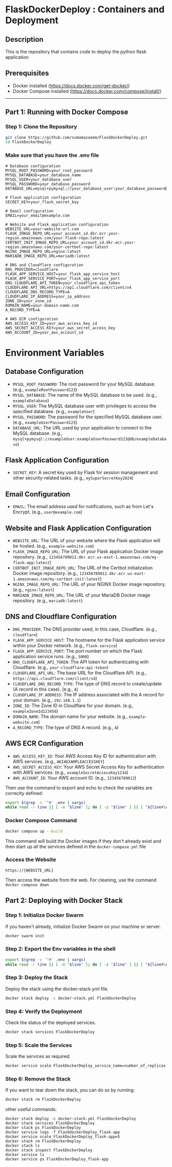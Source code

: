 # FlaskDockerDeploy : Containers and Deployment

## Description
This is the repository that contains code to deploy the python flask application

## Prerequisites
- Docker installed (https://docs.docker.com/get-docker/)
- Docker Compose installed (https://docs.docker.com/compose/install/)

---

## Part 1: Running with Docker Compose

### Step 1: Clone the Repository
```sh
git clone https://github.com/sumamazaeem/FlaskDockerDeploy.git
cd FlaskDockerDeploy

```

### Make sure that you have the .env file


```.env
# Database configuration
MYSQL_ROOT_PASSWORD=your_root_password
MYSQL_DATABASE=your_database_name
MYSQL_USER=your_database_user
MYSQL_PASSWORD=your_database_password
DATABASE_URL=mysql+pymysql://your_database_user:your_database_password@db/your_database_name

# Flask application configuration
SECRET_KEY=your_flask_secret_key

# Email configuration
EMAIL=your_email@example.com

# Website and Flask application configuration
WEBSITE_URL=your-website-url.com
FLASK_IMAGE_REPO_URL=your_account_id.dkr.ecr.your-region.amazonaws.com/your-flask-repo:latest
CERTBOT_INIT_IMAGE_REPO_URL=your_account_id.dkr.ecr.your-region.amazonaws.com/your-certbot-repo:latest
NGINX_IMAGE_REPO_URL=nginx:latest
MARIADB_IMAGE_REPO_URL=mariadb:latest

# DNS and Cloudflare configuration
DNS_PROVIDER=cloudflare
FLASK_APP_SERVICE_HOST=your_flask_app_service_host
FLASK_APP_SERVICE_PORT=your_flask_app_service_port
DNS_CLOUDFLARE_API_TOKEN=your_cloudflare_api_token
CLOUDFLARE_API_URL=https://api.cloudflare.com/client/v4
CLOUDFLARE_DNS_RECORD_TYPE=A
CLOUDFLARE_IP_ADDRESS=your_ip_address
ZONE_ID=your_zone_id
DOMAIN_NAME=your-domain-name.com
A_RECORD_TYPE=A

# AWS ECR configuration
AWS_ACCESS_KEY_ID=your_aws_access_key_id
AWS_SECRET_ACCESS_KEY=your_aws_secret_access_key
AWS_ACCOUNT_ID=your_aws_account_id
```

# Environment Variables

## Database Configuration
- `MYSQL_ROOT_PASSWORD`: The root password for your MySQL database. (e.g., `exampleRootPassword123`)
- `MYSQL_DATABASE`: The name of the MySQL database to be used. (e.g., `exampleDatabase`)
- `MYSQL_USER`: The MySQL database user with privileges to access the specified database. (e.g., `exampleUser`)
- `MYSQL_PASSWORD`: The password for the specified MySQL database user. (e.g., `exampleUserPassword123`)
- `DATABASE_URL`: The URL used by your application to connect to the MySQL database. (e.g., `mysql+pymysql://exampleUser:exampleUserPassword123@db/exampleDatabase`)

## Flask Application Configuration
- `SECRET_KEY`: A secret key used by Flask for session management and other security-related tasks. (e.g., `mySuperSecretKey2024`)

## Email Configuration
- `EMAIL`: The email address used for notifications, such as from Let's Encrypt. (e.g., `user@example.com`)

## Website and Flask Application Configuration
- `WEBSITE_URL`: The URL of your website where the Flask application will be hosted. (e.g., `example-website.com`)
- `FLASK_IMAGE_REPO_URL`: The URL of your Flask application Docker image repository. (e.g., `123456789012.dkr.ecr.us-east-1.amazonaws.com/my-flask-app:latest`)
- `CERTBOT_INIT_IMAGE_REPO_URL`: The URL of the Certbot initialization Docker image repository. (e.g., `123456789012.dkr.ecr.us-east-1.amazonaws.com/my-certbot-init:latest`)
- `NGINX_IMAGE_REPO_URL`: The URL of your NGINX Docker image repository. (e.g., `nginx:latest`)
- `MARIADB_IMAGE_REPO_URL`: The URL of your MariaDB Docker image repository. (e.g., `mariadb:latest`)

## DNS and Cloudflare Configuration
- `DNS_PROVIDER`: The DNS provider used, in this case, Cloudflare. (e.g., `cloudflare`)
- `FLASK_APP_SERVICE_HOST`: The hostname for the Flask application service within your Docker network. (e.g., `flask-service`)
- `FLASK_APP_SERVICE_PORT`: The port number on which the Flask application service runs. (e.g., `5000`)
- `DNS_CLOUDFLARE_API_TOKEN`: The API token for authenticating with Cloudflare. (e.g., `your-cloudflare-api-token`)
- `CLOUDFLARE_API_URL`: The base URL for the Cloudflare API. (e.g., `https://api.cloudflare.com/client/v4`)
- `CLOUDFLARE_DNS_RECORD_TYPE`: The type of DNS record to create/update (A record in this case). (e.g., `A`)
- `CLOUDFLARE_IP_ADDRESS`: The IP address associated with the A record for your domain. (e.g., `192.168.1.1`)
- `ZONE_ID`: The Zone ID in Cloudflare for your domain. (e.g., `exampleZoneId123456`)
- `DOMAIN_NAME`: The domain name for your website. (e.g., `example-website.com`)
- `A_RECORD_TYPE`: The type of DNS A record. (e.g., `A`)

## AWS ECR Configuration
- `AWS_ACCESS_KEY_ID`: Your AWS Access Key ID for authentication with AWS services. (e.g., `AKIAEXAMPLEACCESSKEY`)
- `AWS_SECRET_ACCESS_KEY`: Your AWS Secret Access Key for authentication with AWS services. (e.g., `exampleSecretAccessKey1234`)
- `AWS_ACCOUNT_ID`: Your AWS account ID. (e.g., `123456789012`)

Then use the command to export and echo to check the variables are correclty defined:
```sh
export $(grep -v '^#' .env | xargs)
while read -r line || [ -n "$line" ]; do [ -z "$line" ] || [ "${line#\#}" != "$line" ] || (echo "Exporting: $line"; export "$line"); done < .env
```

### Docker Compose Command

```sh
docker compose up --build
```

This command will build the Docker images if they don't already exist and then start up all the services defined in the `docker-compose.yml` file

### Access the Website

```
https://{WEBSITE_URL}
```



Then access the website from the web. For cleaning, use the command `docker compose down`



## Part 2: Deploying with Docker Stack

### Step 1: Initialize Docker Swarm

If you haven't already, initialize Docker Swarm on your machine or server.

```sh
docker swarm init
```



### Step 2: Export the Env variables in the shell

```sh
export $(grep -v '^#' .env | xargs)
while read -r line || [ -n "$line" ]; do [ -z "$line" ] || [ "${line#\#}" != "$line" ] || (echo "Exporting: $line"; export "$line"); done < .env
```



### Step 3: Deploy the Stack

Deploy the stack using the docker-stack.yml file.

```sh
docker stack deploy -c docker-stack.yml FlaskDockerDeploy
```




### Step 4: Verify the Deployment

Check the status of the deployed services.

```sh
docker stack services FlaskDockerDeploy
```



### Step 5: Scale the Services
Scale the services as required.

```sh
docker service scale FlaskDockerDeploy_service_name=number_of_replicas
```



### Step 6: Remove the Stack

If you want to tear down the stack, you can do so by running:

```sh
docker stack rm FlaskDockerDeploy
```

other useful commands:

```
docker stack deploy -c docker-stack.yml FlaskDockerDeploy
docker stack services FlaskDockerDeploy
docker stack ps FlaskDockerDeploy
docker service logs -f FlaskDockerDeploy_flask-app
docker service scale FlaskDockerDeploy_flask-app=5
docker stack rm FlaskDockerDeploy
docker stack ls
docker stack inspect FlaskDockerDeploy
docker service ls
docker service ps FlaskDockerDeploy_flask-app

```
